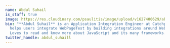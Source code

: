 ```yaml
---
name: Abdul Suhail
is_staff: true
image: https://res.cloudinary.com/psaulitis/image/upload/v1627400629/abdul-suhail.jpg
bio: "**Abdul Suhail** is an Application Integration Engineer at Catchpoint,
  helps users integrate WebPageTest by building integrations around WebPageTest.
  Loves to read and know more about JavaScript and its many frameworks."
twitter_handle: abdul_suhaill
---
```

